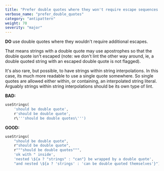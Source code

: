 ```yaml
---
title: "Prefer double quotes where they won't require escape sequences."
verbose_name: "prefer_double_quotes"
category: "antipattern"
weight: 70
severity: "major"
---
```

**DO** use double quotes where they wouldn't require additional escapes.

That means strings with a double quote may use apostrophes so that the double
quote isn't escaped (note: we don't lint the other way around, ie, a double
quoted string with an escaped double quote is not flagged).

It's also rare, but possible, to have strings within string interpolations.  In
this case, its much more readable to use a single quote somewhere.  So single
quotes are allowed either within, or containing, an interpolated string literal.
Arguably strings within string interpolations should be its own type of lint.

**BAD:**
```dart
useStrings(
    'should be double quote',
    r'should be double quote',
    r\'''should be double quotes\''')
```

**GOOD:**
```dart
useStrings(
    "should be double quote",
    r"should be double quote",
    r"""should be double quotes""",
    'ok with " inside',
    'nested \${a ? "strings" : "can"} be wrapped by a double quote',
    "and nested \${a ? 'strings' : 'can be double quoted themselves'}");
```
